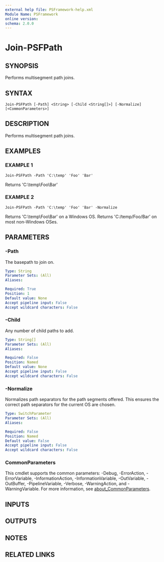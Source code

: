 ```yaml
---
external help file: PSFramework-help.xml
Module Name: PSFramework
online version:
schema: 2.0.0
---
```


# Join-PSFPath

## SYNOPSIS
Performs multisegment path joins.

## SYNTAX

```
Join-PSFPath [-Path] <String> [-Child <String[]>] [-Normalize] [<CommonParameters>]
```

## DESCRIPTION
Performs multisegment path joins.

## EXAMPLES

### EXAMPLE 1
```
Join-PSFPath -Path 'C:\temp' 'Foo' 'Bar'
```

Returns 'C:\temp\Foo\Bar'

### EXAMPLE 2
```
Join-PSFPath -Path 'C:\temp' 'Foo' 'Bar' -Normalize
```

Returns 'C:\temp\Foo\Bar' on a Windows OS.
Returns 'C:/temp/Foo/Bar' on most non-Windows OSes.

## PARAMETERS

### -Path
The basepath to join on.

```yaml
Type: String
Parameter Sets: (All)
Aliases:

Required: True
Position: 1
Default value: None
Accept pipeline input: False
Accept wildcard characters: False
```

### -Child
Any number of child paths to add.

```yaml
Type: String[]
Parameter Sets: (All)
Aliases:

Required: False
Position: Named
Default value: None
Accept pipeline input: False
Accept wildcard characters: False
```

### -Normalize
Normalizes path separators for the path segments offered.
This ensures the correct path separators for the current OS are chosen.

```yaml
Type: SwitchParameter
Parameter Sets: (All)
Aliases:

Required: False
Position: Named
Default value: False
Accept pipeline input: False
Accept wildcard characters: False
```

### CommonParameters
This cmdlet supports the common parameters: -Debug, -ErrorAction, -ErrorVariable, -InformationAction, -InformationVariable, -OutVariable, -OutBuffer, -PipelineVariable, -Verbose, -WarningAction, and -WarningVariable. For more information, see [about_CommonParameters](http://go.microsoft.com/fwlink/?LinkID=113216).

## INPUTS

## OUTPUTS

## NOTES

## RELATED LINKS
